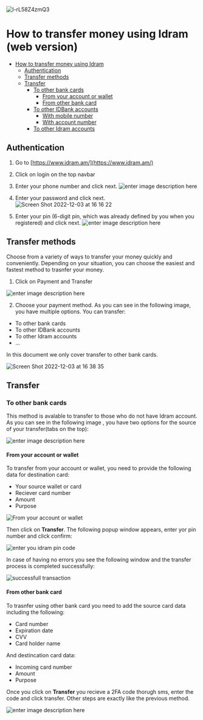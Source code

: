 ![l-rL58Z4zmQ3](https://user-images.githubusercontent.com/10261553/205502105-776cbe07-29bd-4a09-90ed-50da51159132.jpeg)

# How to transfer money using Idram (web version)

- [How to transfer money using Idram](#how-to-transfer-money-using-idram)
	- [Authentication](#authentication)
	- [Transfer methods](#transfer-method)
	- [Transfer](#transfer)
		- [To other bank cards](#to-other-bank-cards)
			- [From your account or wallet](#from-your-account-or-wallet)
			- [From other bank card](#from-other-bank-card)
		- [To other IDBank accounts](#to-other-idbank-accounts)
			- [With mobile number](#with-mobile-number)
			- [With account number](#with-account-number)
		- [To other Idram accounts](#to-other-idram-accounts)


## Authentication

 1. Go to [https://www.idram.am/](https://www.idram.am/) 
 2. Click on login on the top navbar 
 3. Enter your phone number and click next. 
![enter image description here](https://user-images.githubusercontent.com/10261553/205440478-89862883-f6c4-4d7b-8bd7-290910960ffc.png)
 4. Enter your password and click next. 
![Screen Shot 2022-12-03 at 16 16 22](https://user-images.githubusercontent.com/10261553/205440614-db953e66-0804-410e-a777-b39b22807d70.png)

 5. Enter your pin (6-digit pin, which was already defined by you when you registered) and click next.
![enter image description here](https://user-images.githubusercontent.com/10261553/205440935-8b7c771c-7f11-4bc3-b422-236d6724e62b.png)

## Transfer methods
Choose from a variety of ways to transfer your money quickly and conveniently. Depending on your situation, you can choose the easiest and fastest method to trasnfer your money.

 1. Click on Payment and Transfer

![enter image description here](https://user-images.githubusercontent.com/10261553/205441377-69e813f2-b231-40a7-9711-7fe544b208d9.png)

 2. Choose your payment method.
	As you can see in the following image, you have multiple options. You can transfer:
 - To other bank cards 
 - To other IDBank accounts 
 - To other Idram accounts
 - ...

In this document we only cover transfer to other bank cards.

![Screen Shot 2022-12-03 at 16 38 35](https://user-images.githubusercontent.com/10261553/205441405-65402a4e-b6a0-468f-8862-c1dbac90291f.png)

## Transfer

### To other bank cards

This method is avalable to transfer to those who do not have Idram account.
As you can see in the following image , you have two options for the source of your transfer(tabs on the top):

![enter image description here](https://user-images.githubusercontent.com/10261553/205454945-2633168d-1ef1-4189-81f7-470a3729290a.png)

#### From your account or wallet

To transfer from your account or wallet, you need to provide the following data for destination card:	 
- Your source wallet or card
- Reciever card number
- Amount
- Purpose

![From your account or wallet](https://user-images.githubusercontent.com/10261553/205455965-29f3ff66-0985-496f-a6e9-2514ccd689e1.png)

Then click on **Transfer**. The following popup window appears, enter yor pin number and click confirm:

![enter you idram pin code](https://user-images.githubusercontent.com/10261553/205456092-9bd25cb5-9b3c-4e9d-8ddf-194895128a4f.png)

In case of having no errors you see the following window and the transfer process is completed successfully:

![successfull transaction](https://user-images.githubusercontent.com/10261553/205456165-dba9aeb0-9476-4a1d-9677-b1a6aa0d747f.png)

#### From other bank card

To trasnfer using other bank card you need to add the source card data including the following:
- Card number
- Expiration date
- CVV
- Card holder name 

And destincation card data:
- Incoming card number
- Amount
- Purpose

Once you click on **Transfer** you recieve a 2FA code thorugh sms, enter the code and click transfer. Other steps are exactly like the previous method. 

![enter image description here](https://user-images.githubusercontent.com/10261553/205455022-052c408c-5d6c-4465-a41d-d3f66a587475.png)



